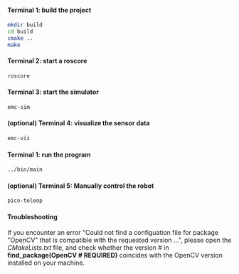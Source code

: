 #### Terminal 1: build the project ####  
```bash
mkdir build
cd build
cmake ..
make
``` 

#### Terminal 2: start a roscore ####  
```bash
roscore
```

#### Terminal 3: start the simulator ####
```bash
emc-sim
```

#### (optional) Terminal 4: visualize the sensor data  ####
```bash
emc-viz
```

#### Terminal 1: run the program ####  
```bash
../bin/main
```

#### (optional) Terminal 5: Manually control the robot  ####
```bash
pico-teleop
```

#### Troubleshooting  ####
If you encounter an error "Could not find a configuation file for package "OpenCV" that is compatible with the requested version ...", please open the *CMakeLists.txt* file, and check whether the version # in **find_package(OpenCV # REQUIRED)** coincides with the OpenCV version installed on your machine.
